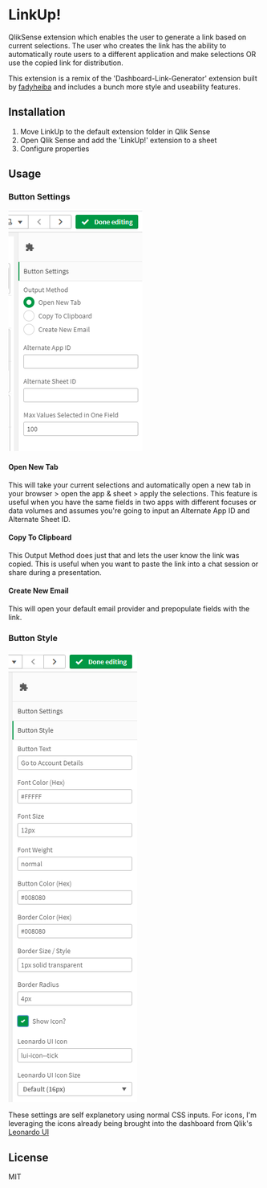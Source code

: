 # LinkUp!
QlikSense extension which enables the user to generate a link based on current selections. The user who creates the link has the ability to automatically route users to a different application and make selections OR use the copied link for distribution.

This extension is a remix of the 'Dashboard-Link-Generator' extension built by [fadyheiba](https://github.com/fadyheiba/Dashboard-Link-Generator) and includes a bunch more style and useability features.

## Installation

1. Move LinkUp to the default extension folder in Qlik Sense
2. Open Qlik Sense and add the 'LinkUp!' extension to a sheet
3. Configure properties	
	
## Usage

### Button Settings
![Screenshot](https://raw.githubusercontent.com/balexbyrd/LinkUp/main/img/buttonSettings.PNG)

#### Open New Tab
This will take your current selections and automatically open a new tab in your browser > open the app & sheet > apply the selections. This feature is useful when you have the same fields in two apps with different focuses or data volumes and assumes you're going to input an Alternate App ID and Alternate Sheet ID.

#### Copy To Clipboard
This Output Method does just that and lets the user know the link was copied. This is useful when you want to paste the link into a chat session or share during a presentation.

#### Create New Email
This will open your default email provider and prepopulate fields with the link.

### Button Style
![Screenshot](https://raw.githubusercontent.com/balexbyrd/LinkUp/main/img/buttonStyle.PNG)

These settings are self explanetory using normal CSS inputs. For icons, I'm leveraging the icons already being brought into the dashboard from Qlik's [Leonardo UI](https://qlik-oss.github.io/leonardo-ui/icons.html)

## License

MIT